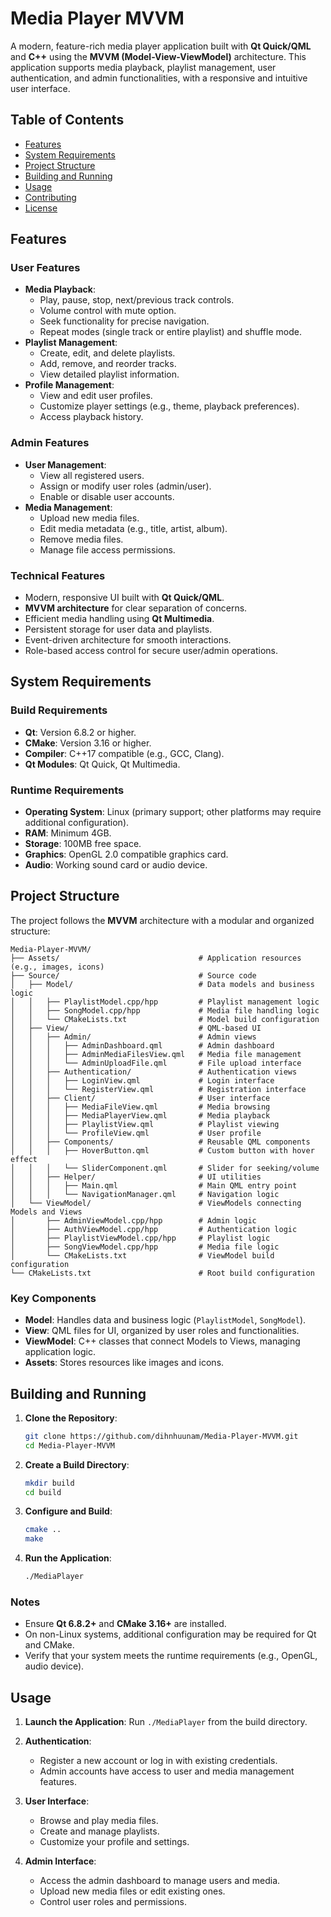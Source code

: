 # Media Player MVVM

A modern, feature-rich media player application built with **Qt Quick/QML** and **C++** using the **MVVM (Model-View-ViewModel)** architecture. This application supports media playback, playlist management, user authentication, and admin functionalities, with a responsive and intuitive user interface.

## Table of Contents

- [Features](#features)
- [System Requirements](#system-requirements)
- [Project Structure](#project-structure)
- [Building and Running](#building-and-running)
- [Usage](#usage)
- [Contributing](#contributing)
- [License](#license)

## Features

### User Features

- **Media Playback**:
  - Play, pause, stop, next/previous track controls.
  - Volume control with mute option.
  - Seek functionality for precise navigation.
  - Repeat modes (single track or entire playlist) and shuffle mode.
- **Playlist Management**:
  - Create, edit, and delete playlists.
  - Add, remove, and reorder tracks.
  - View detailed playlist information.
- **Profile Management**:
  - View and edit user profiles.
  - Customize player settings (e.g., theme, playback preferences).
  - Access playback history.

### Admin Features

- **User Management**:
  - View all registered users.
  - Assign or modify user roles (admin/user).
  - Enable or disable user accounts.
- **Media Management**:
  - Upload new media files.
  - Edit media metadata (e.g., title, artist, album).
  - Remove media files.
  - Manage file access permissions.

### Technical Features

- Modern, responsive UI built with **Qt Quick/QML**.
- **MVVM architecture** for clear separation of concerns.
- Efficient media handling using **Qt Multimedia**.
- Persistent storage for user data and playlists.
- Event-driven architecture for smooth interactions.
- Role-based access control for secure user/admin operations.

## System Requirements

### Build Requirements

- **Qt**: Version 6.8.2 or higher.
- **CMake**: Version 3.16 or higher.
- **Compiler**: C++17 compatible (e.g., GCC, Clang).
- **Qt Modules**: Qt Quick, Qt Multimedia.

### Runtime Requirements

- **Operating System**: Linux (primary support; other platforms may require additional configuration).
- **RAM**: Minimum 4GB.
- **Storage**: 100MB free space.
- **Graphics**: OpenGL 2.0 compatible graphics card.
- **Audio**: Working sound card or audio device.

## Project Structure

The project follows the **MVVM** architecture with a modular and organized structure:

```
Media-Player-MVVM/
├── Assets/                               # Application resources (e.g., images, icons)
├── Source/                               # Source code
│   ├── Model/                            # Data models and business logic
│   │   ├── PlaylistModel.cpp/hpp         # Playlist management logic
│   │   ├── SongModel.cpp/hpp             # Media file handling logic
│   │   └── CMakeLists.txt                # Model build configuration
│   ├── View/                             # QML-based UI
│   │   ├── Admin/                        # Admin views
│   │   │   ├── AdminDashboard.qml        # Admin dashboard
│   │   │   ├── AdminMediaFilesView.qml   # Media file management
│   │   │   └── AdminUploadFile.qml       # File upload interface
│   │   ├── Authentication/               # Authentication views
│   │   │   ├── LoginView.qml             # Login interface
│   │   │   └── RegisterView.qml          # Registration interface
│   │   ├── Client/                       # User interface
│   │   │   ├── MediaFileView.qml         # Media browsing
│   │   │   ├── MediaPlayerView.qml       # Media playback
│   │   │   ├── PlaylistView.qml          # Playlist viewing
│   │   │   └── ProfileView.qml           # User profile
│   │   ├── Components/                   # Reusable QML components
│   │   │   ├── HoverButton.qml           # Custom button with hover effect
│   │   │   └── SliderComponent.qml       # Slider for seeking/volume
│   │   ├── Helper/                       # UI utilities
│   │   │   ├── Main.qml                  # Main QML entry point
│   │   │   └── NavigationManager.qml     # Navigation logic
│   └── ViewModel/                        # ViewModels connecting Models and Views
│       ├── AdminViewModel.cpp/hpp        # Admin logic
│       ├── AuthViewModel.cpp/hpp         # Authentication logic
│       ├── PlaylistViewModel.cpp/hpp     # Playlist logic
│       ├── SongViewModel.cpp/hpp         # Media file logic
│       └── CMakeLists.txt                # ViewModel build configuration
└── CMakeLists.txt                        # Root build configuration
```

### Key Components

- **Model**: Handles data and business logic (`PlaylistModel`, `SongModel`).
- **View**: QML files for UI, organized by user roles and functionalities.
- **ViewModel**: C++ classes that connect Models to Views, managing application logic.
- **Assets**: Stores resources like images and icons.

## Building and Running

1. **Clone the Repository**:

   ```bash
   git clone https://github.com/dihnhuunam/Media-Player-MVVM.git
   cd Media-Player-MVVM
   ```

2. **Create a Build Directory**:

   ```bash
   mkdir build
   cd build
   ```

3. **Configure and Build**:

   ```bash
   cmake ..
   make
   ```

4. **Run the Application**:
   ```bash
   ./MediaPlayer
   ```

### Notes

- Ensure **Qt 6.8.2+** and **CMake 3.16+** are installed.
- On non-Linux systems, additional configuration may be required for Qt and CMake.
- Verify that your system meets the runtime requirements (e.g., OpenGL, audio device).

## Usage

1. **Launch the Application**:
   Run `./MediaPlayer` from the build directory.

2. **Authentication**:

   - Register a new account or log in with existing credentials.
   - Admin accounts have access to user and media management features.

3. **User Interface**:

   - Browse and play media files.
   - Create and manage playlists.
   - Customize your profile and settings.

4. **Admin Interface**:
   - Access the admin dashboard to manage users and media.
   - Upload new media files or edit existing ones.
   - Control user roles and permissions.
